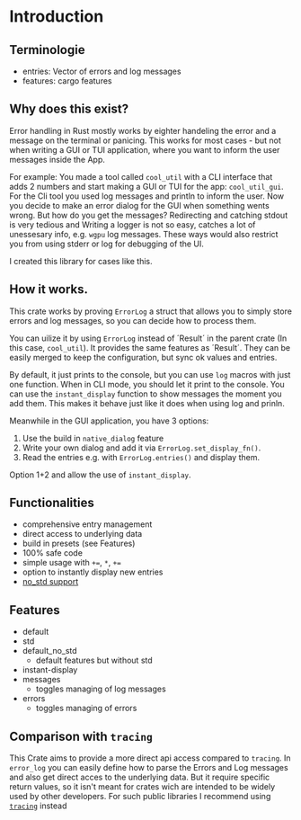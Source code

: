 # Introduction

## Terminologie

- entries: Vector of errors and log messages
- features: cargo features

## Why does this exist?

Error handling in Rust mostly works by eighter handeling the error and a message
on the terminal or panicing. This works for most cases - but not when writing a
GUI or TUI application, where you want to inform the user messages inside the
App.

For example: You made a tool called `cool_util` with a CLI interface that adds 2
numbers and start making a GUI or TUI for the app: `cool_util_gui`. For the Cli
tool you used log messages and println to inform the user. Now you decide to
make an error dialog for the GUI when something wents wrong. But how do you get
the messages? Redirecting and catching stdout is very tedious and Writing a
logger is not so easy, catches a lot of unessesary info, e.g. `wgpu` log
messages. These ways would also restrict you from using stderr or log for
debugging of the UI.

I created this library for cases like this.

## How it works.

This crate works by proving `ErrorLog` a struct that allows you to simply store
errors and log messages, so you can decide how to process them.

You can uilize it by using `ErrorLog` instead of ´Result´ in the parent crate
(In this case, `cool_util`). It provides the same features as ´Result´. They can
be easily merged to keep the configuration, but sync ok values and entries.

By default, it just prints to the console, but you can use `log` macros with
just one function. When in CLI mode, you should let it print to the console. You
can use the `instant_display` function to show messages the moment you add them.
This makes it behave just like it does when using log and prinln.

Meanwhile in the GUI application, you have 3 options:

1. Use the build in `native_dialog` feature
2. Write your own dialog and add it via `ErrorLog.set_display_fn()`.
3. Read the entries e.g. with `ErrorLog.entries()` and display them.

Option 1+2 and allow the use of `instant_display`.

## Functionalities

- comprehensive entry management
- direct access to underlying data
- build in presets (see Features)
- 100% safe code
- simple usage with `+=`, `*`, `+=`
- option to instantly display new entries
- [no_std support](./1_1_no_std.md)

## Features

- default
- std
- default_no_std
  - default features but without std
- instant-display
- messages
  - toggles managing of log messages
- errors
  - toggles managing of errors

## Comparison with `tracing`

This Crate aims to provide a more direct api access compared to `tracing`. In
`error_log` you can easily define how to parse the Errors and Log messages and
also get direct acces to the underlying data. But it require specific return
values, so it isn't meant for crates wich are intended to be widely used by
other developers. For such public libraries I recommend using
[`tracing`](https://tokio.rs/tokio/topics/tracing) instead
